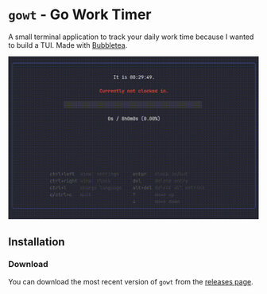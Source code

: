 # `gowt` - **Go** **W**ork **T**imer

A small terminal application to track your daily work time because I wanted to build a TUI. Made with [Bubbletea](https://github.com/charmbracelet/bubbletea).

![Demo](./demo.gif)

## Installation

### Download

You can download the most recent version of `gowt` from the [releases page](https://codeberg.org/simon-kolkmann/gowt/releases).
